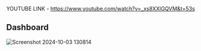 YOUTUBE LINK - https://www.youtube.com/watch?v=_xs8XXlGQVM&t=53s

## __Dashboard__

![Screenshot 2024-10-03 130814](https://github.com/user-attachments/assets/1bba7432-fa20-41b6-93b3-aa35f46fbde0)


